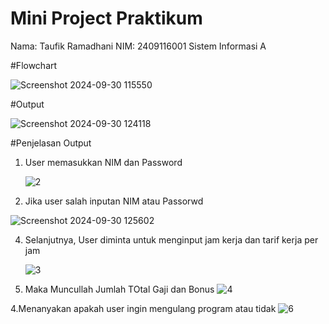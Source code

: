 # Mini Project Praktikum
Nama: Taufik Ramadhani
NIM: 2409116001
Sistem Informasi A

#Flowchart

![Screenshot 2024-09-30 115550](https://github.com/user-attachments/assets/d11eecab-626f-4458-a037-13ccbdd7861e)

#Output

![Screenshot 2024-09-30 124118](https://github.com/user-attachments/assets/30313466-8b3d-4461-b46c-433236a95b5f)

#Penjelasan Output
1. User memasukkan NIM dan Password

   ![2](https://github.com/user-attachments/assets/48ec1205-cf81-4210-8fad-0602014d013b)

2. Jika user salah inputan NIM atau Passorwd

![Screenshot 2024-09-30 125602](https://github.com/user-attachments/assets/78b4127f-1ea5-4796-9bc2-9cb7270d9313)


4. Selanjutnya, User diminta untuk menginput jam kerja dan tarif kerja per jam
   
   ![3](https://github.com/user-attachments/assets/f215f851-1566-4f2a-adc3-954b1c6f8a61)

5. Maka Muncullah Jumlah TOtal Gaji dan Bonus
![4](https://github.com/user-attachments/assets/e967ab92-ead3-450e-953b-8fab2ef96717)

4.Menanyakan apakah user ingin mengulang program atau tidak
![6](https://github.com/user-attachments/assets/f58ed151-6b7c-4692-a78a-ad8f4a6c7337)



